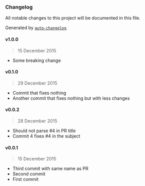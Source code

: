 ### Changelog
All notable changes to this project will be documented in this file.

Generated by [`auto-changelog`](https://github.com/CookPete/auto-changelog).

#### v1.0.0
> 15 December 2015
- Some breaking change

#### v0.1.0
> 29 December 2015
- Commit that fixes nothing
- Another commit that fixes nothing but with less changes

#### v0.0.2
> 28 December 2015
- Should not parse #4 in PR title
- Commit 4 fixes #4 in the subject

#### v0.0.1
> 15 December 2015
- Third commit with same name as PR
- Second commit
- First commit

